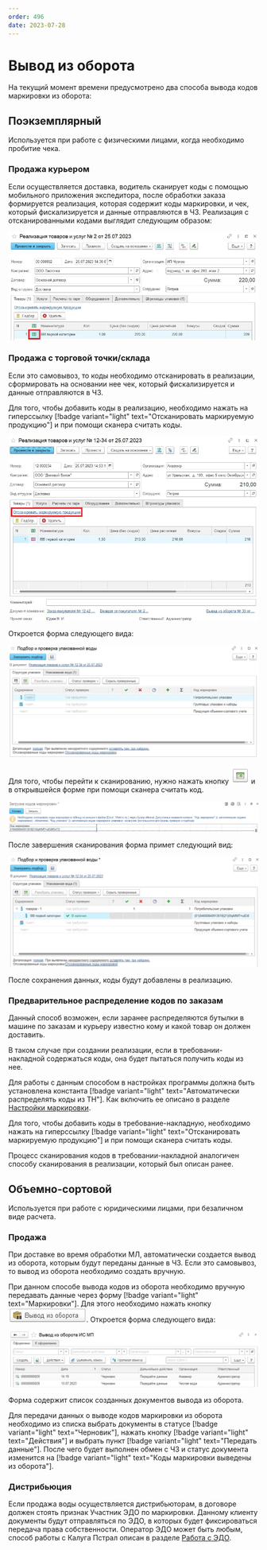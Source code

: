 ```yaml
---
order: 496
date: 2023-07-28
---
```

# Вывод из оборота

На текущий момент времени предусмотрено два способа вывода кодов маркировки из оборота:

## Поэкземплярный

Используется при работе с физическими лицами, когда необходимо пробитие чека.

### Продажа курьером

Если осуществляется доставка, водитель сканирует коды с помощью мобильного приложения экспедитора, после обработки заказа формируется реализация, которая содержит коды маркировки, и чек, который фискализируется и данные отправляются в ЧЗ. Реализация с отсканированными кодами выглядит следующим образом:

![](/images/маркировка/Коды_в_реализации.jpg)

### Продажа с торговой точки/склада

Если это самовывоз, то коды необходимо отсканировать в реализации, сформировать на основании нее чек, который фискализируется и данные отправляются в ЧЗ.

Для того, чтобы добавить коды в реализацию, необходимо нажать на гиперссылку [!badge variant="light" text="Отсканировать маркируемую продукцию"] и при помощи сканера считать коды. 

![](/images/маркировка/Сканирование_в_реализации.jpg)

Откроется форма следующего вида:

![](/images/маркировка/Сканирование_в_реализации_2.jpg)

Для того, чтобы перейти к сканированию, нужно нажать кнопку ![](/images/маркировка/Сканировать.jpg) и в открывшейся форме при помощи сканера считать код.

![](/images/маркировка/Сканирование_в_реализации_4.jpg)

После завершения сканирования форма примет следующий вид:

![](/images/маркировка/Сканирование_в_реализации_5.jpg)

После сохранения данных, коды будут добавлены в реализацию.

### Предварительное распределение кодов по заказам 

Данный способ возможен, если заранее распределяются бутылки в машине по заказам и курьеру известно кому и какой товар он должен доставить.

В таком случае при создании реализации, если в требовании-накладной содержаться коды, она будет пытаться получить коды из нее.

Для работы с данным способом в настройках программы должна быть установлена константа [!badge variant="light" text="Автоматически распределять коды из ТН"]. Как включить ее описано в разделе [Настройки маркировки](/1-руководство-администратора/настройки-программы/10-настройки-маркировки/).

Для того, чтобы добавить коды в требование-накладную, необходимо нажать на гиперссылку [!badge variant="light" text="Отсканировать маркируемую продукцию"] и при помощи сканера считать коды. 

Процесс сканирования кодов в требовании-накладной аналогичен способу сканирования в реализации, который был описан ранее.

## Объемно-сортовой

Используется при работе с юридическими лицами, при безаличном виде расчета.

### Продажа

При доставке во время обработки МЛ, автоматически создается вывод из оборота, которым будут переданы данные в ЧЗ. Если это самовывоз, то вывод из оборота необходимо создать вручную.

При данном способе вывода кодов из оборота необходимо вручную передавать данные через форму  [!badge variant="light" text="Маркировки"]. Для этого необходимо нажать кнопку ![](/images/маркировка/Вывод_из_оборота.jpg). Откроется форма следующего вида:

![](/images/маркировка/Список_вывод_из_оборота.jpg)

Форма содержит список созданных документов вывода из оборота.

Для передачи данных о выводе кодов маркировки из оборота необходимо из списка выбрать документы в статусе [!badge variant="light" text="Черновик"], нажать кнопку [!badge variant="light" text="Действия"] и выбрать пункт [!badge variant="light" text="Передать данные"]. После чего будет выполнен обмен с ЧЗ и статус документа изменится на [!badge variant="light" text="Коды маркировки выведены из оборота"].

### Дистрибьюция

Если продажа воды осуществляется дистрибьюторам, в договоре должен стоять признак Участник ЭДО по маркировки.
Данному клиенту документы будут отправляться по ЭДО, в которых будет фиксироваться передача права собственности. Оператор ЭДО может быть любым, способ работы с Калуга Пстрал описан в разделе [Работа с ЭДО](https://vodavoz.github.io/Manual/3-руководства-пользователей/6-бухгалтер/работа-с-эдо/).
